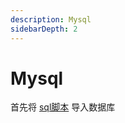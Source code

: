 ```yaml
---
description: Mysql
sidebarDepth: 2
---
```


# Mysql

首先将 [sql脚本](https://img.zxqs.top/atguigudb.sql) 导入数据库
